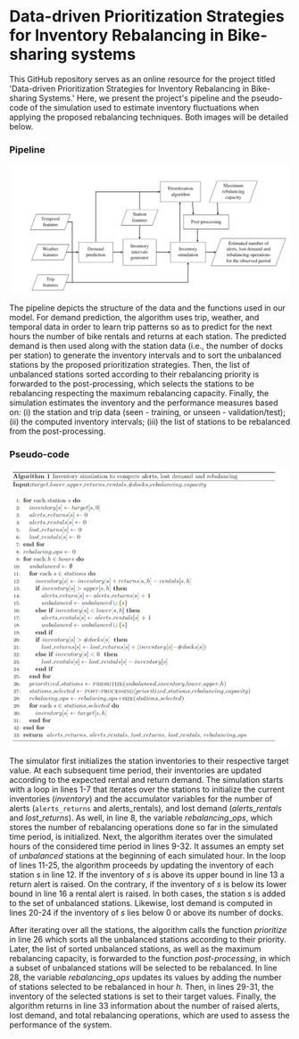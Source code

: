 # Data-driven Prioritization Strategies for Inventory Rebalancing in Bike-sharing systems

This GitHub repository serves as an online resource for the project titled 'Data-driven Prioritization Strategies for Inventory Rebalancing in Bike-sharing Systems.' Here, we present the project's pipeline and the pseudo-code of the simulation used to estimate inventory fluctuations when applying the proposed rebalancing techniques. Both images will be detailed below.

### Pipeline

![](pipeline.PNG)

The pipeline depicts the structure of the data and the functions used in our model. For demand prediction, the algorithm uses trip, weather, and temporal data in order to learn trip patterns so as to predict for the next hours the number of bike rentals and returns at each station. The predicted demand is then used along with the station data (i.e., the number of docks per station) to generate the inventory intervals and to sort the unbalanced stations by the proposed prioritization strategies. Then, the list of unbalanced stations sorted according to their rebalancing priority is forwarded to the post-processing, which selects the stations to be rebalancing respecting the maximum rebalancing capacity. Finally, the simulation estimates the inventory and the performance measures based on: (i) the station and trip data (seen - training, or unseen - validation/test); (ii) the computed inventory intervals; (iii) the list of stations to be rebalanced from the post-processing. 



### Pseudo-code

![](pseudocode_simulation.png)

The simulator first initializes the station inventories to their respective target value. At each subsequent time period, their inventories are updated according to the expected rental and return demand. The simulation starts with a loop in lines 1-7 that iterates over the stations to initialize the current inventories ($inventory$) and the accumulator variables for the number of alerts (`alerts_returns` and alerts\_rentals), and lost demand ($alerts\_rentals$ and $lost\_returns$). As well, in line 8,  the variable $rebalancing\_ops$, which stores the number of rebalancing operations done so far in the simulated time period,  is initialized. Next, the algorithm iterates over the simulated hours of the considered time period in lines 9-32. It assumes an empty set of $unbalanced$ stations at the beginning of each simulated hour. In the loop of lines 11-25, the algorithm proceeds by updating the inventory of each station $s$ in line 12. If the inventory of $s$ is above its upper bound in line 13 a return alert is raised. On the contrary, if the inventory of $s$ is below its lower bound in line 16 a rental alert is raised. In both cases, the station $s$ is added to the set of unbalanced stations. Likewise, lost demand is computed in lines 20-24 if the inventory of $s$ lies below 0 or above its number of docks.


After iterating over all the stations, the algorithm calls the function *prioritize* in line 26 which sorts all the unbalanced stations according to their priority. Later, the list of sorted unbalanced stations, as well as the maximum rebalancing capacity, is forwarded to the function *post-processing*, in which a subset of unbalanced stations will be selected to be rebalanced. In line 28, the variable $rebalancing\_ops$ updates its values by adding the number of stations selected to be rebalanced in hour $h$. Then, in lines 29-31, the inventory of the selected stations is set to their target values. Finally, the algorithm returns in line 33 information about the number of raised alerts, lost demand, and total rebalancing operations, which are used to assess the performance of the system.
 
